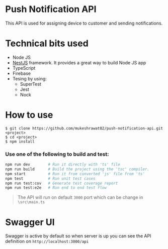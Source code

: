 # Push Notification API
This API is used for assigning device to customer and sending notifications.

# Technical bits used
- Node JS
- [NestJS](https://github.com/nestjs/nest) framework. It provides a great way to build Node JS app
- TypeScript
- Firebase
- Tesing by using: 
    - SuperTest
    - Jest
    - Nock


# How to use

```
$ git clone https://github.com/mukeshrawat02/push-notification-api.git <project>
$ cd <project>
$ npm install
```

### Use one of the following to build and test:

```bash
npm run dev        # Run it directly with 'ts' file 
npm run build      # Build the project using the 'tsc' compiler.
npm start          # Run it from converted 'js' file from 'ts'
npm test           # Run unit test cases
npm run test:cov   # Generate test coverage report
npm run test:e2e   # Run end to end test flow
```
> The API will run on default `3000` port which can be change in `\src\main.ts`


# Swagger UI
Swagger is active by default so when server is up you can see the API definition on 
`http://localhost:3000/api`
